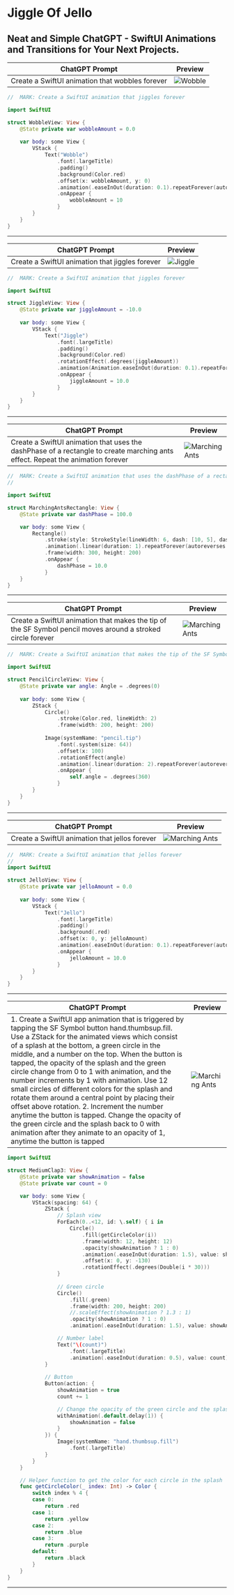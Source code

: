 # Jiggle Of Jello
## Neat and Simple ChatGPT - SwiftUI Animations and Transitions for Your Next Projects.

| ChatGPT Prompt | Preview |
|--------|---------|
| Create a SwiftUI animation that wobbles forever | ![Wobble](https://github.com/GetStream/JiggleOfJello/blob/main/Previews/wobble.png) |

```swift
//  MARK: Create a SwiftUI animation that jiggles forever

import SwiftUI

struct WobbleView: View {
    @State private var wobbleAmount = 0.0
    
    var body: some View {
        VStack {
            Text("Wobble")
                .font(.largeTitle)
                .padding()
                .background(Color.red)
                .offset(x: wobbleAmount, y: 0)
                .animation(.easeInOut(duration: 0.1).repeatForever(autoreverses: true), value: wobbleAmount)
                .onAppear {
                    wobbleAmount = 10
                }
        }
    }
} 
```
-----

| ChatGPT Prompt | Preview |
|--------|---------|
| Create a SwiftUI animation that jiggles forever | ![Jiggle](https://github.com/GetStream/JiggleOfJello/blob/main/Previews/jiggle.png) |

```swift
//  MARK: Create a SwiftUI animation that jiggles forever

import SwiftUI

struct JiggleView: View {
    @State private var jiggleAmount = -10.0
    
    var body: some View {
        VStack {
            Text("Jiggle")
                .font(.largeTitle)
                .padding()
                .background(Color.red)
                .rotationEffect(.degrees(jiggleAmount))
                .animation(Animation.easeInOut(duration: 0.1).repeatForever(autoreverses: true), value: jiggleAmount)
                .onAppear {
                    jiggleAmount = 10.0
                }
        }
    }
}
```
----

| ChatGPT Prompt | Preview |
|--------|---------|
| Create a SwiftUI animation that uses the dashPhase of a rectangle to create marching ants effect. Repeat the animation forever | ![Marching Ants](https://github.com/GetStream/JiggleOfJello/blob/main/Previews/marchnigAnts.gif) |

```swift
//  MARK: Create a SwiftUI animation that uses the dashPhase of a rectangle to create marching ants effect. Repeat the animation forever
//

import SwiftUI

struct MarchingAntsRectangle: View {
    @State private var dashPhase = 100.0

    var body: some View {
        Rectangle()
            .stroke(style: StrokeStyle(lineWidth: 6, dash: [10, 5], dashPhase: dashPhase))
            .animation(.linear(duration: 1).repeatForever(autoreverses: false), value: dashPhase)
            .frame(width: 300, height: 200)
            .onAppear {
                dashPhase = 10.0
            }
    }
}
```
----

| ChatGPT Prompt | Preview |
|--------|---------|
| Create a SwiftUI animation that makes the tip of the SF Symbol pencil moves around a stroked circle forever | ![Marching Ants](https://github.com/GetStream/JiggleOfJello/blob/main/Previews/moveAlongCircle.gif) |

```swift
//  MARK: Create a SwiftUI animation that makes the tip of the SF Symbol pencil moves around a stroked circle forever

import SwiftUI

struct PencilCircleView: View {
    @State private var angle: Angle = .degrees(0)
    
    var body: some View {
        ZStack {
            Circle()
                .stroke(Color.red, lineWidth: 2)
                .frame(width: 200, height: 200)
            
            Image(systemName: "pencil.tip")
                .font(.system(size: 64))
                .offset(x: 100)
                .rotationEffect(angle)
                .animation(.linear(duration: 2).repeatForever(autoreverses: false), value: angle)
                .onAppear {
                    self.angle = .degrees(360)
                }
        }
    }
}
```
----

| ChatGPT Prompt | Preview |
|--------|---------|
| Create a SwiftUI animation that jellos forever | ![Marching Ants](https://github.com/GetStream/JiggleOfJello/blob/main/Previews/jello.gif) |

```swift
//  MARK: Create a SwiftUI animation that jellos forever
//
import SwiftUI

struct JelloView: View {
    @State private var jelloAmount = 0.0
    
    var body: some View {
        VStack {
            Text("Jello")
                .font(.largeTitle)
                .padding()
                .background(.red)
                .offset(x: 0, y: jelloAmount)
                .animation(.easeInOut(duration: 0.1).repeatForever(autoreverses: true), value: jelloAmount)
                .onAppear {
                    jelloAmount = 10.0
                }
        }
    }
}
```
----

| ChatGPT Prompt | Preview |
|--------|---------|
| 1. Create a SwiftUI app animation that is triggered by tapping the SF Symbol button hand.thumbsup.fill. Use a ZStack for the animated views which consist of a splash at the bottom, a green circle in the middle, and a number on the top. When the button is tapped, the opacity of the splash and the green circle change from 0 to 1 with animation, and the number increments by 1 with animation. Use 12 small circles of different colors for the splash and rotate them around a central point by placing their offset above rotation. 2. Increment the number anytime the button is tapped. Change the opacity of the green circle and the splash back to 0 with animation after they animate to an opacity of 1, anytime the button is tapped | ![Marching Ants](https://github.com/GetStream/JiggleOfJello/blob/main/Previews/mediumStyleReaction.gif) |

```swift
import SwiftUI

struct MediumClap3: View {
    @State private var showAnimation = false
    @State private var count = 0

    var body: some View {
        VStack(spacing: 64) {
            ZStack {
                // Splash view
                ForEach(0..<12, id: \.self) { i in
                    Circle()
                        .fill(getCircleColor(i))
                        .frame(width: 12, height: 12)
                        .opacity(showAnimation ? 1 : 0)
                        .animation(.easeInOut(duration: 1.5), value: showAnimation)
                        .offset(x: 0, y: -130)
                        .rotationEffect(.degrees(Double(i * 30)))
                }
                
                // Green circle
                Circle()
                    .fill(.green)
                    .frame(width: 200, height: 200)
                    //.scaleEffect(showAnimation ? 1.3 : 1)
                    .opacity(showAnimation ? 1 : 0)
                    .animation(.easeInOut(duration: 1.5), value: showAnimation)

                // Number label
                Text("\(count)")
                    .font(.largeTitle)
                    .animation(.easeInOut(duration: 0.5), value: count)
            }
            
            // Button
            Button(action: {
                showAnimation = true
                count += 1

                // Change the opacity of the green circle and the splash back to 0 with animation
                withAnimation(.default.delay(1)) {
                    showAnimation = false
                }
            }) {
                Image(systemName: "hand.thumbsup.fill")
                    .font(.largeTitle)
            }
        }
    }

    // Helper function to get the color for each circle in the splash
    func getCircleColor(_ index: Int) -> Color {
        switch index % 4 {
        case 0:
            return .red
        case 1:
            return .yellow
        case 2:
            return .blue
        case 3:
            return .purple
        default:
            return .black
        }
    }
}
```
----







